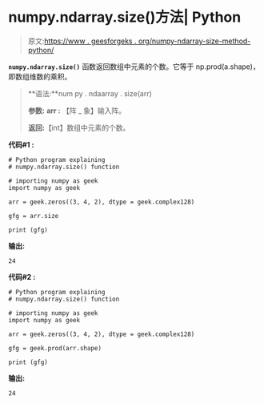# numpy.ndarray.size()方法| Python

> 原文:[https://www . geesforgeks . org/numpy-ndarray-size-method-python/](https://www.geeksforgeeks.org/numpy-ndarray-size-method-python/)

**`numpy.ndarray.size()`** 函数返回数组中元素的个数。它等于 np.prod(a.shape)，即数组维数的乘积。

> **语法:**num py . ndaarray . size(arr)
> 
> **参数:**
> **arr :** 【阵 _ 象】输入阵。
> 
> **返回:**【int】数组中元素的个数。

**代码#1 :**

```
# Python program explaining
# numpy.ndarray.size() function

# importing numpy as geek 
import numpy as geek

arr = geek.zeros((3, 4, 2), dtype = geek.complex128)

gfg = arr.size

print (gfg)
```

**输出:**

```
24

```

**代码#2 :**

```
# Python program explaining
# numpy.ndarray.size() function

# importing numpy as geek 
import numpy as geek

arr = geek.zeros((3, 4, 2), dtype = geek.complex128)

gfg = geek.prod(arr.shape)

print (gfg)
```

**输出:**

```
24

```